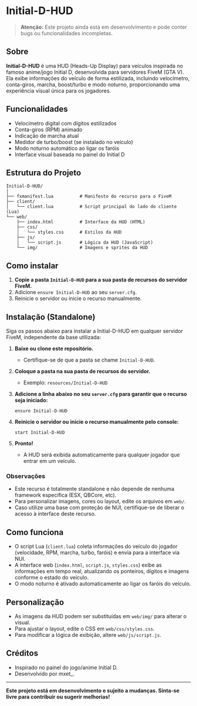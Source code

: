 # Initial-D-HUD

> **Atenção:** Este projeto ainda está em desenvolvimento e pode conter bugs ou funcionalidades incompletas.

## Sobre

**Initial-D-HUD** é uma HUD (Heads-Up Display) para veículos inspirada no famoso anime/jogo Initial D, desenvolvida para servidores FiveM (GTA V). Ela exibe informações do veículo de forma estilizada, incluindo velocímetro, conta-giros, marcha, boost/turbo e modo noturno, proporcionando uma experiência visual única para os jogadores.

## Funcionalidades

- Velocímetro digital com dígitos estilizados
- Conta-giros (RPM) animado
- Indicação de marcha atual
- Medidor de turbo/boost (se instalado no veículo)
- Modo noturno automático ao ligar os faróis
- Interface visual baseada no painel do Initial D

## Estrutura do Projeto

```
Initial-D-HUD/
│
├── fxmanifest.lua          # Manifesto do recurso para o FiveM
├── client/
│   └── client.lua          # Script principal do lado do cliente (Lua)
└── web/
    ├── index.html          # Interface da HUD (HTML)
    ├── css/
    │   └── styles.css      # Estilos da HUD
    ├── js/
    │   └── script.js       # Lógica da HUD (JavaScript)
    └── img/                # Imagens e sprites da HUD
```

## Como instalar

1. **Copie a pasta `Initial-D-HUD` para a sua pasta de recursos do servidor FiveM.**
2. Adicione `ensure Initial-D-HUD` ao seu `server.cfg`.
3. Reinicie o servidor ou inicie o recurso manualmente.

## Instalação (Standalone)

Siga os passos abaixo para instalar a Initial-D-HUD em qualquer servidor FiveM, independente da base utilizada:

1. **Baixe ou clone este repositório.**
   - Certifique-se de que a pasta se chame `Initial-D-HUD`.

2. **Coloque a pasta na sua pasta de recursos do servidor.**
   - Exemplo: `resources/Initial-D-HUD`

3. **Adicione a linha abaixo no seu `server.cfg` para garantir que o recurso seja iniciado:**
   ```
   ensure Initial-D-HUD
   ```

4. **Reinicie o servidor ou inicie o recurso manualmente pelo console:**
   ```
   start Initial-D-HUD
   ```

5. **Pronto!**
   - A HUD será exibida automaticamente para qualquer jogador que entrar em um veículo.

### Observações

- Este recurso é totalmente standalone e não depende de nenhuma framework específica (ESX, QBCore, etc).
- Para personalizar imagens, cores ou layout, edite os arquivos em `web/`.
- Caso utilize uma base com proteção de NUI, certifique-se de liberar o acesso à interface deste recurso.

## Como funciona

- O script Lua (`client.lua`) coleta informações do veículo do jogador (velocidade, RPM, marcha, turbo, faróis) e envia para a interface via NUI.
- A interface web (`index.html`, `script.js`, `styles.css`) exibe as informações em tempo real, atualizando os ponteiros, dígitos e imagens conforme o estado do veículo.
- O modo noturno é ativado automaticamente ao ligar os faróis do veículo.

## Personalização

- As imagens da HUD podem ser substituídas em `web/img/` para alterar o visual.
- Para ajustar o layout, edite o CSS em `web/css/styles.css`.
- Para modificar a lógica de exibição, altere `web/js/script.js`.

## Créditos

- Inspirado no painel do jogo/anime Initial D.
- Desenvolvido por mxet_.

---

**Este projeto está em desenvolvimento e sujeito a mudanças. Sinta-se livre para contribuir ou sugerir melhorias!**
